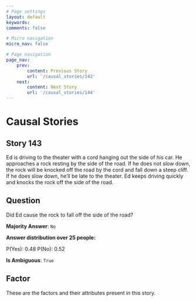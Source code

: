 ```yaml
---
# Page settings
layout: default
keywords:
comments: false

# Micro navigation
micro_nav: false

# Page navigation
page_nav:
    prev:
        content: Previous Story
        url: '/causal_stories/142'
    next:
        content: Next Story
        url: '/causal_stories/144'
---
```

# Causal Stories

## Story 143

<div class='text-hightlight'>
Ed is driving to the theater with a cord hanging out the side of his car. He approaches a rock resting by the side of the road. If he does not slow down, the rock will be knocked off the road by the cord and fall down a steep cliff. If he does slow down, he’ll be late to the theater. Ed keeps driving quickly and knocks the rock off the side of the road.
</div>

## Question

<p>
<div class='text-hightlight'>Did Ed cause the rock to fall off the side of the road?</div>
</p>

**Majority Answer**: <code class="language-plaintext highlighter-rouge">No</code>

**Answer distribution over 25 people:**

<div class="container">
<div class="row">
<div class="col-md-7">
    <div class="slider-container">
        <div class="slider">
            <div class="slider-value" id="sliderValue"></div>
        </div>
        <div class="slider-labels">
            <span id="yesLabel">P(Yes): 0.48</span>
            <span id="noLabel">P(No): 0.52</span>
        </div>
    </div>
</div>
</div>
</div>

**Is Ambiguous**:  <code class="language-plaintext highlighter-rouge">True</code> <!-- False -->

## Factor

These are the factors and their attributes present in this story.

